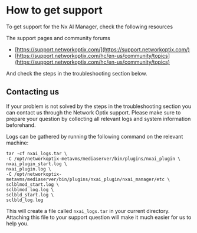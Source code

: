 # How to get support

To get support for the Nx AI Manager, check the following resources

The support pages and community forums

* [https://support.networkoptix.com/](https://support.networkoptix.com/)
* [https://support.networkoptix.com/hc/en-us/community/topics](https://support.networkoptix.com/hc/en-us/community/topics)

And check the steps in the troubleshooting section below.

## Contacting us

If your problem is not solved by the steps in the troubleshooting section you can contact us through the Network Optix support. Please make sure to prepare your question by collecting all relevant logs and system information beforehand.

Logs can be gathered by running the following command on the relevant machine:

```
tar -cf nxai_logs.tar \
-C /opt/networkoptix-metavms/mediaserver/bin/plugins/nxai_plugin \
nxai_plugin_start.log \
nxai_plugin.log \
-C /opt/networkoptix-metavms/mediaserver/bin/plugins/nxai_plugin/nxai_manager/etc \
sclblmod_start.log \
sclblmod_log.log \
sclbld_start.log \
sclbld_log.log
```

This will create a file called `nxai_logs.tar` in your current directory. Attaching this file to your support question will make it much easier for us to help you.
